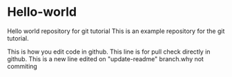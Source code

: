 # Hello-world
Hello world repository for git tutorial
This is an example repository for the git tutorial.

This is how you edit code in github.
This line is for pull check directly in github.
This is a new line edited on "update-readme" branch.why not commiting
